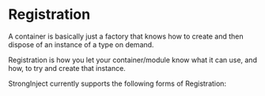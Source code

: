 # Registration

A container is basically just a factory that knows how to create and then dispose of an instance of a type on demand.

Registration is how you let your container/module know what it can use, and how, to try and create that instance.

StrongInject currently supports the following forms of Registration:
